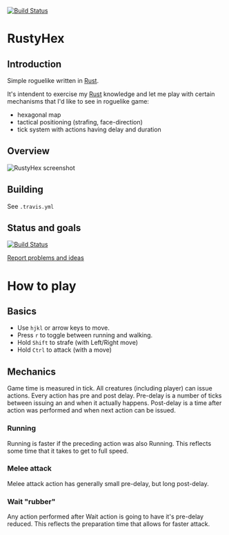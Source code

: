[![Build Status](https://travis-ci.org/dpc/rustyhex.svg?branch=master)](https://travis-ci.org/dpc/rustyhex)

# RustyHex

## Introduction
Simple roguelike written in [Rust][rust-home].

It's intendent to exercise my [Rust][rust-home] knowledge and let me play with
certain mechanisms that I'd like to see in roguelike game:

* hexagonal map
* tactical positioning (strafing, face-direction)
* tick system with actions having delay and duration

[rust-home]: http://rust-lang.org

## Overview

![RustyHex screenshot][ss04]

[ss04]: http://i.imgur.com/8xJiJxq.png

## Building

See `.travis.yml`

## Status and goals

[![Build Status](https://travis-ci.org/dpc/rustyhex.svg?branch=master)](https://travis-ci.org/dpc/rustyhex)

[Report problems and ideas][issues]

[issues]: https://github.com/dpc/rustyhex/issues

# How to play

## Basics

* Use `hjkl` or arrow keys to move.
* Press `r` to toggle between running and walking.
* Hold `Shift` to strafe (with Left/Right move)
* Hold `Ctrl` to attack (with a move)

## Mechanics

Game time is measured in tick. All creatures (including player) can issue
actions. Every action has pre and post delay. Pre-delay is a number of ticks
between issuing an and when it actually happens. Post-delay is a time after
action was performed and when next action can be issued.

### Running

Running is faster if the preceding action was also Running. This reflects some time
that it takes to get to full speed.

### Melee attack

Melee attack action has generally small pre-delay, but long post-delay.

### Wait "rubber"

Any action performed after Wait action is going to have it's pre-delay reduced.
This reflects the preparation time that allows for faster attack.
